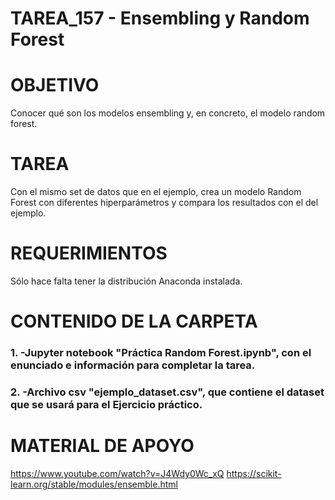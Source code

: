 ﻿# TAREA_157 -  Ensembling y Random Forest

# OBJETIVO

Conocer qué son los modelos ensembling y, en concreto, el modelo random forest.


# TAREA

Con el mismo set de datos que en el ejemplo, crea un modelo Random Forest con diferentes hiperparámetros y compara los resultados con el del ejemplo.

# REQUERIMIENTOS

Sólo hace falta tener la distribución Anaconda instalada.

# CONTENIDO DE LA CARPETA

### 1. -Jupyter notebook "Práctica Random Forest.ipynb", con el enunciado e información para completar la tarea.
### 2. -Archivo csv "ejemplo_dataset.csv", que contiene el dataset que se usará para el Ejercicio práctico.


# MATERIAL DE APOYO

https://www.youtube.com/watch?v=J4Wdy0Wc_xQ
https://scikit-learn.org/stable/modules/ensemble.html